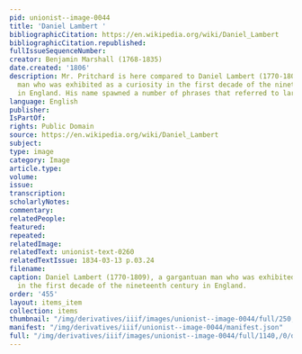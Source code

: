 ```yaml
---
pid: unionist--image-0044
title: 'Daniel Lambert '
bibliographicCitation: https://en.wikipedia.org/wiki/Daniel_Lambert
bibliographicCitation.republished: 
fullIssueSequenceNumber: 
creator: Benjamin Marshall (1768-1835)
date.created: '1806'
description: Mr. Pritchard is here compared to Daniel Lambert (1770-1809), a gargantuan
  man who was exhibited as a curiosity in the first decade of the nineteenth century
  in England. His name spawned a number of phrases that referred to large size.
language: English
publisher: 
IsPartOf: 
rights: Public Domain
source: https://en.wikipedia.org/wiki/Daniel_Lambert
subject: 
type: image
category: Image
article.type: 
volume: 
issue: 
transcription: 
scholarlyNotes: 
commentary: 
relatedPeople: 
featured: 
repeated: 
relatedImage: 
relatedText: unionist-text-0260
relatedTextIssue: 1834-03-13 p.03.24
filename: 
caption: Daniel Lambert (1770-1809), a gargantuan man who was exhibited as a curiosity
  in the first decade of the nineteenth century in England.
order: '455'
layout: items_item
collection: items
thumbnail: "/img/derivatives/iiif/images/unionist--image-0044/full/250,/0/default.jpg"
manifest: "/img/derivatives/iiif/unionist--image-0044/manifest.json"
full: "/img/derivatives/iiif/images/unionist--image-0044/full/1140,/0/default.jpg"
---
```

